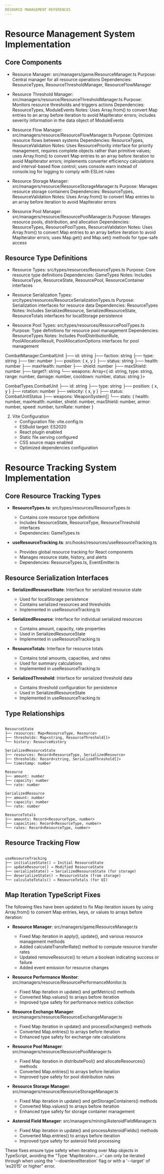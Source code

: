 ```yaml
---
RESOURCE MANAGEMENT REFERENCES
---
```


# Resource Management System Implementation

## Core Components

- Resource Manager: src/managers/game/ResourceManager.ts
  Purpose: Central manager for all resource operations
  Dependencies: ResourceTypes, ResourceThresholdManager, ResourceFlowManager

- Resource Threshold Manager: src/managers/resource/ResourceThresholdManager.ts
  Purpose: Monitors resource thresholds and triggers actions
  Dependencies: ResourceTypes, ModuleEvents
  Notes: Uses Array.from() to convert Map entries to an array before iteration to avoid MapIterator errors; includes severity information in the data object of ModuleEvents

- Resource Flow Manager: src/managers/resource/ResourceFlowManager.ts
  Purpose: Optimizes resource flows between systems
  Dependencies: ResourceTypes, ResourceValidation
  Notes: Uses ResourcePriority interface for priority management, requires complete objects rather than primitive values; uses Array.from() to convert Map entries to an array before iteration to avoid MapIterator errors; implements converter efficiency calculations and interval-based flow control; uses console.warn instead of console.log for logging to comply with ESLint rules

- Resource Storage Manager: src/managers/resource/ResourceStorageManager.ts
  Purpose: Manages resource storage containers
  Dependencies: ResourceTypes, ResourceValidation
  Notes: Uses Array.from() to convert Map entries to an array before iteration to avoid MapIterator errors

- Resource Pool Manager: src/managers/resource/ResourcePoolManager.ts
  Purpose: Manages resource pools, distribution, and allocation
  Dependencies: ResourceTypes, ResourcePoolTypes, ResourceValidation
  Notes: Uses Array.from() to convert Map entries to an array before iteration to avoid MapIterator errors; uses Map.get() and Map.set() methods for type-safe access

## Resource Type Definitions

- Resource Types: src/types/resources/ResourceTypes.ts
  Purpose: Core resource type definitions
  Dependencies: GameTypes
  Notes: Includes ResourceType, ResourceState, ResourcePool, ResourceContainer interfaces

- Resource Serialization Types: src/types/resources/ResourceSerializationTypes.ts
  Purpose: Serialization interfaces for resource data
  Dependencies: ResourceTypes
  Notes: Includes SerializedResource, SerializedResourceState, ResourceTotals interfaces for localStorage persistence

- Resource Pool Types: src/types/resources/ResourcePoolTypes.ts
  Purpose: Type definitions for resource pool management
  Dependencies: ResourceTypes
  Notes: Includes PoolDistributionRule, PoolAllocationResult, PoolAllocationOptions interfaces for pool management

CombatManager.CombatUnit
├── id: string
├── faction: string
├── type: string
├── tier: number
├── position: { x, y }
├── status: string
├── health: number
├── maxHealth: number
├── shield: number
├── maxShield: number
├── target?: string
└── weapons: Array<{
id: string,
type: string,
range: number,
damage: number,
cooldown: number,
status: string
}>

CombatTypes.CombatUnit
├── id: string
├── type: string
├── position: { x, y }
├── rotation: number
├── velocity: { x, y }
├── status: CombatUnitStatus
├── weapons: WeaponSystem[]
└── stats: {
health: number,
maxHealth: number,
shield: number,
maxShield: number,
armor: number,
speed: number,
turnRate: number
}

2. Vite Configuration
   - Configuration file: vite.config.ts
   - ESBuild target: ES2020
   - React plugin enabled
   - Static file serving configured
   - CSS source maps enabled
   - Optimized dependencies configuration

# Resource Tracking System Implementation

## Core Resource Tracking Types

- **ResourceTypes.ts**: src/types/resources/ResourceTypes.ts

  - Contains core resource type definitions
  - Includes ResourceState, ResourceType, ResourceThreshold interfaces
  - Dependencies: GameTypes.ts

- **useResourceTracking.ts**: src/hooks/resources/useResourceTracking.ts
  - Provides global resource tracking for React components
  - Manages resource state, history, and alerts
  - Dependencies: ResourceTypes.ts, EventEmitter.ts

## Resource Serialization Interfaces

- **SerializedResourceState**: Interface for serialized resource state

  - Used for localStorage persistence
  - Contains serialized resources and thresholds
  - Implemented in useResourceTracking.ts

- **SerializedResource**: Interface for individual serialized resources

  - Contains amount, capacity, rate properties
  - Used in SerializedResourceState
  - Implemented in useResourceTracking.ts

- **ResourceTotals**: Interface for resource totals

  - Contains total amounts, capacities, and rates
  - Used for summary calculations
  - Implemented in useResourceTracking.ts

- **SerializedThreshold**: Interface for serialized threshold data
  - Contains threshold configuration for persistence
  - Used in SerializedResourceState
  - Implemented in useResourceTracking.ts

## Type Relationships

```

ResourceState
├── resources: Map<ResourceType, Resource>
├── thresholds: Map<string, ResourceThreshold[]>
└── history: ResourceHistory

SerializedResourceState
├── resources: Record<ResourceType, SerializedResource>
├── thresholds: Record<string, SerializedThreshold[]>
└── timestamp: number

Resource
├── amount: number
├── capacity: number
└── rate: number

SerializedResource
├── amount: number
├── capacity: number
└── rate: number

ResourceTotals
├── amounts: Record<ResourceType, number>
├── capacities: Record<ResourceType, number>
└── rates: Record<ResourceType, number>

```

## Resource Tracking Flow

```

useResourceTracking
├── initializeState() → Initial ResourceState
├── updateResource() → Modified ResourceState
├── serializeState() → SerializedResourceState (for storage)
├── deserializeState() → ResourceState (from storage)
└── calculateTotals() → ResourceTotals (for UI)

```

## Map Iteration TypeScript Fixes

The following files have been updated to fix Map iteration issues by using Array.from() to convert Map entries, keys, or values to arrays before iteration:

- **Resource Manager**: src/managers/game/ResourceManager.ts

  - Fixed Map iteration in apply(), update(), and various resource management methods
  - Added calculateTransferRate() method to compute resource transfer rates
  - Updated removeResource() to return a boolean indicating success or failure
  - Added event emission for resource changes

- **Resource Performance Monitor**: src/managers/resource/ResourcePerformanceMonitor.ts

  - Fixed Map iteration in update() and getMetrics() methods
  - Converted Map.values() to arrays before iteration
  - Improved type safety for performance metrics collection

- **Resource Exchange Manager**: src/managers/resource/ResourceExchangeManager.ts

  - Fixed Map iteration in update() and processExchanges() methods
  - Converted Map.entries() to arrays before iteration
  - Enhanced type safety for exchange rate calculations

- **Resource Pool Manager**: src/managers/resource/ResourcePoolManager.ts

  - Fixed Map iteration in distributePool() and allocateResources() methods
  - Converted Map.entries() to arrays before iteration
  - Improved type safety for pool distribution rules

- **Resource Storage Manager**: src/managers/resource/ResourceStorageManager.ts

  - Fixed Map iteration in update() and getStorageContainers() methods
  - Converted Map.values() to arrays before iteration
  - Enhanced type safety for storage container management

- **Asteroid Field Manager**: src/managers/mining/AsteroidFieldManager.ts
  - Fixed Map iteration in update() and processAsteroidFields() methods
  - Converted Map.entries() to arrays before iteration
  - Improved type safety for asteroid field processing

These fixes ensure type safety when iterating over Map objects in TypeScript, avoiding the "Type 'MapIterator<...>' can only be iterated through when using the '--downlevelIteration' flag or with a '--target' of 'es2015' or higher" error.
